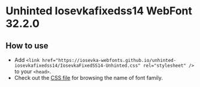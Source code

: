 # Unhinted Iosevkafixedss14 WebFont 32.2.0

## How to use

- Add `<link href="https://iosevka-webfonts.github.io/unhinted-iosevkafixedss14/IosevkaFixedSS14-Unhinted.css" rel="stylesheet" />` to your `<head>`.
- Check out the [CSS file](./IosevkaFixedSS14-Unhinted.css) for browsing the name of font family.
